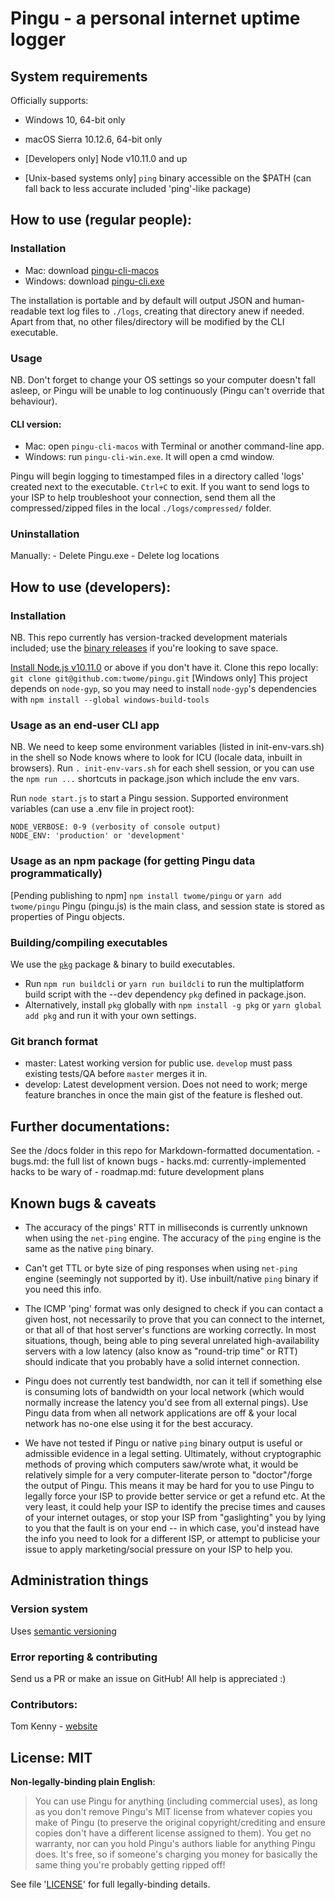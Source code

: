 # Pingu - a personal internet uptime logger

## System requirements

Officially supports:
- Windows 10, 64-bit only
- macOS Sierra 10.12.6, 64-bit only

- [Developers only] Node v10.11.0 and up
- [Unix-based systems only] `ping` binary accessible on the $PATH (can fall back to less accurate included 'ping'-like package)

## How to use (regular people):

### Installation

- Mac: download [pingu-cli-macos]() 
- Windows: download [pingu-cli.exe]()

The installation is portable and by default will output JSON and human-readable text log files to `./logs`, creating that directory anew if needed. Apart from that, no other files/directory will be modified by the CLI executable.

### Usage

NB. Don't forget to change your OS settings so your computer doesn't fall asleep, or Pingu will be unable to log continuously (Pingu can't override that behaviour). 

#### CLI version:

- Mac: open `pingu-cli-macos` with Terminal or another command-line app. 
- Windows: run `pingu-cli-win.exe`. It will open a cmd window.

Pingu will begin logging to timestamped files in a directory called 'logs' created next to the executable. `Ctrl+C` to exit. If you want to send logs to your ISP to help troubleshoot your connection, send them all the compressed/zipped files in the local `./logs/compressed/` folder.

### Uninstallation

Manually:
	- Delete Pingu.exe
	- Delete log locations

## How to use (developers):

### Installation

NB. This repo currently has version-tracked development materials included; use the [binary releases](TODO) if you're looking to save space.

[Install Node.js v10.11.0](https://nodejs.org/en/download/) or above if you don't have it.
Clone this repo locally: `git clone git@github.com:twome/pingu.git`
[Windows only] This project depends on `node-gyp`, so you may need to install `node-gyp`'s dependencies with `npm install --global windows-build-tools`

### Usage as an end-user CLI app

NB. We need to keep some environment variables (listed in init-env-vars.sh) in the shell so Node knows where to look for ICU (locale data, inbuilt in browsers). Run `. init-env-vars.sh` for each shell session, or you can use the `npm run ...` shortcuts in package.json which include the env vars.

Run `node start.js` to start a Pingu session.
Supported environment variables (can use a .env file in project root):
```
NODE_VERBOSE: 0-9 (verbosity of console output)
NODE_ENV: 'production' or 'development' 
```

### Usage as an npm package (for getting Pingu data programmatically)

[Pending publishing to npm]
`npm install twome/pingu` or `yarn add twome/pingu`
Pingu (pingu.js) is the main class, and session state is stored as properties of Pingu objects.

### Building/compiling executables

We use the [`pkg`](https://github.com/zeit/pkg) package & binary to build executables. 
- Run `npm run buildcli` or `yarn run buildcli` to run the multiplatform build script with the --dev dependency `pkg` defined in package.json.
- Alternatively, install `pkg` globally with `npm install -g pkg` or `yarn global add pkg` and run it with your own settings.

### Git branch format

- master: Latest working version for public use. `develop` must pass existing tests/QA before `master` merges it in.
- develop: Latest development version. Does not need to work; merge feature branches in once the main gist of the feature is fleshed out.

## Further documentations:

See the /docs folder in this repo for Markdown-formatted documentation.
	- bugs.md: the full list of known bugs
	- hacks.md: currently-implemented hacks to be wary of
	- roadmap.md: future development plans

## Known bugs & caveats

- The accuracy of the pings' RTT in milliseconds is currently unknown when using the `net-ping` engine. The accuracy of the `ping` engine is the same as the native `ping` binary.
- Can't get TTL or byte size of ping responses when using `net-ping` engine (seemingly not supported by it). Use inbuilt/native `ping` binary if you need this info. 

- The ICMP 'ping' format was only designed to check if you can contact a given host, not necessarily to prove that you can connect to the internet, or that all of that host server's functions are working correctly. In most situations, though, being able to ping several unrelated high-availability servers with a low latency (also know as "round-trip time" or RTT) should indicate that you probably have a solid internet connection.
- Pingu does not currently test bandwidth, nor can it tell if something else is consuming lots of bandwidth on your local network (which would normally increase the latency you'd see from all external pings). Use Pingu data from when all network applications are off & your local network has no-one else using it for the best accuracy.
- We have not tested if Pingu or native `ping` binary output is useful or admissible evidence in a legal setting. Ultimately, without cryptographic methods of proving which computers saw/wrote what, it would be relatively simple for a very computer-literate person to "doctor"/forge the output of Pingu. This means it may be hard for you to use Pingu to legally force your ISP to provide better service or get a refund etc. At the very least, it could help your ISP to identify the precise times and causes of your internet outages, or stop your ISP from "gaslighting" you by lying to you that the fault is on your end -- in which case, you'd instead have the info you need to look for a different ISP, or attempt to publicise your issue to apply marketing/social pressure on your ISP to help you.

## Administration things

### Version system

Uses [semantic versioning](https://semver.org/)

### Error reporting & contributing

Send us a PR or make an issue on GitHub! All help is appreciated :)

### Contributors:

Tom Kenny - [website](https://twome.name)

## License: MIT

**Non-legally-binding plain English**:
> You can use Pingu for anything (including commercial uses), as long as you don't remove Pingu's MIT license from whatever copies you make of Pingu (to preserve the original copyright/crediting and ensure copies don't have a different license assigned to them). You get no warranty, nor can you hold Pingu's authors liable for anything Pingu does. It's free, so if someone's charging you money for basically the same thing you're probably getting ripped off!

See file '[LICENSE](LICENSE)' for full legally-binding details.